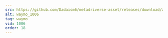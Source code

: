 ```yaml
---
src: https://github.com/Dadaism6/metadriverse-asset/releases/download/assetsv1.0.3/waymo_1006.mp4
alt: waymo_1006
tag: waymo
vid: 1006
order: 18
---
```

